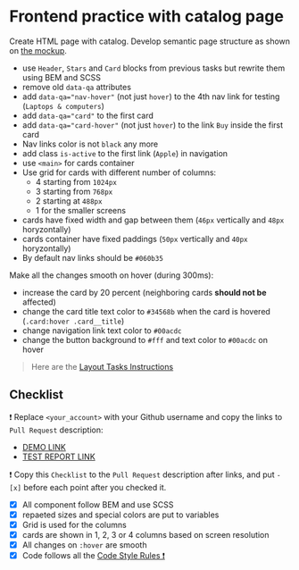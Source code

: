 # Frontend practice with catalog page

Create HTML page with catalog. Develop semantic page structure as shown on [the mockup](https://www.figma.com/file/ojkArVazq7vsX0nbpn9CxZ/Moyo-%2F-Catalog-(ENG)?node-id=32249%3A354).

- use `Header`, `Stars` and `Card` blocks from previous tasks but rewrite them using BEM and SCSS
- remove old `data-qa` attributes
- add `data-qa="nav-hover"` (not just `hover`) to the 4th nav link for testing (`Laptops & computers`)
- add `data-qa="card"` to the first card
- add `data-qa="card-hover"` (not just `hover`) to the link `Buy` inside the first card
- Nav links color is not `black` any more
- add class `is-active` to the first link (`Apple`) in navigation
- use `<main>` for cards container
- Use grid for cards with different number of columns:
  - 4 starting from `1024px`
  - 3 starting from `768px`
  - 2 starting at `488px`
  - 1 for the smaller screens
- cards have fixed width and gap between them (`46px` vertically and `48px` horyzontally)
- cards container have fixed paddings (`50px` vertically and `40px` horyzontally)
- By default nav links should be `#060b35`

Make all the changes smooth on hover (during 300ms):
- increase the card by 20 percent (neighboring cards **should not be** affected)
- change the card title text color to `#34568b` when the card is hovered (`.card:hover .card__title`)
- change navigation link text color to `#00acdc`
- change the button background to `#fff` and text color to `#00acdc` on hover

> Here are the [Layout Tasks Instructions](https://mate-academy.github.io/layout_task-guideline)

## Checklist

❗️ Replace `<your_account>` with your Github username and copy the links to `Pull Request` description:
- [DEMO LINK](https://vlobdam.github.io/layout_catalog/)
- [TEST REPORT LINK](https://vlobdam.github.io/layout_catalog/report/html_report/)

❗️ Copy this `Checklist` to the `Pull Request` description after links, and put `- [x]` before each point after you checked it.

- [x] All component follow BEM and use SCSS
- [x] repaeted sizes and special colors are put to variables
- [x] Grid is used for the columns
- [x] cards are shown in 1, 2, 3 or 4 columns based on screen resolution
- [x] All changes on `:hover` are smooth
- [x] Code follows all the [Code Style Rules ❗️](https://mate-academy.github.io/layout_task-guideline/html-css-code-style-rules)

